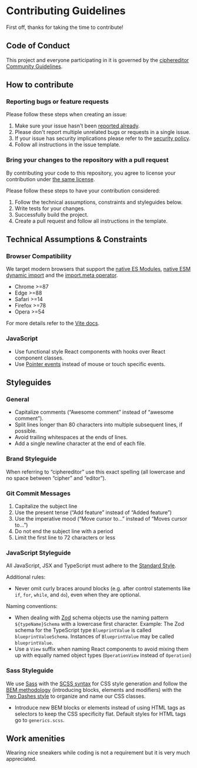 
# Contributing Guidelines

First off, thanks for taking the time to contribute!

## Code of Conduct

This project and everyone participating in it is governed by the [ciphereditor Community Guidelines](https://ciphereditor.com/community-guidelines).

## How to contribute

### Reporting bugs or feature requests

Please follow these steps when creating an issue:

1. Make sure your issue hasn't been [reported already](https://github.com/wierkstudio/ciphereditor/issues).
2. Please don't report multiple unrelated bugs or requests in a single issue.
3. If your issue has security implications please refer to the [security policy](SECURITY.md).
4. Follow all instructions in the issue template.

### Bring your changes to the repository with a pull request

By contributing your code to this repository, you agree to license your contribution under [the same license](LICENSE.txt).

Please follow these steps to have your contribution considered:

1. Follow the technical assumptions, constraints and styleguides below.
2. Write tests for your changes.
3. Successfully build the project.
4. Create a pull request and follow all instructions in the template.

## Technical Assumptions & Constraints

### Browser Compatibility

We target modern browsers that support the [native ES Modules](https://caniuse.com/es6-module), [native ESM dynamic import](https://caniuse.com/es6-module-dynamic-import) and the [import.meta operator](https://caniuse.com/mdn-javascript_operators_import_meta).

- Chrome >=87
- Edge >=88
- Safari >=14
- Firefox >=78
- Opera >=54

For more details refer to the [Vite docs](https://vitejs.dev/guide/build.html#browser-compatibility).

### JavaScript

- Use functional style React components with hooks over React component classes.
- Use [Pointer events](https://developer.mozilla.org/en-US/docs/web/api/pointer_events) instead of mouse or touch specific events.

## Styleguides

### General

- Capitalize comments (“Awesome comment” instead of “awesome comment”).
- Split lines longer than 80 characters into multiple subsequent lines, if possible.
- Avoid trailing whitespaces at the ends of lines.
- Add a single newline character at the end of each file.

### Brand Styleguide

When referring to “ciphereditor” use this exact spelling (all lowercase and no space between “cipher” and “editor”).

### Git Commit Messages

1. Capitalize the subject line
2. Use the present tense (“Add feature” instead of “Added feature”)
3. Use the imperative mood (“Move cursor to…” instead of “Moves cursor to…”)
4. Do not end the subject line with a period
5. Limit the first line to 72 characters or less

### JavaScript Styleguide

All JavaScript, JSX and TypeScript must adhere to the [Standard Style](https://standardjs.com/).

Additional rules:

- Never omit curly braces around blocks (e.g. after control statements like `if`, `for`, `while`, and `do`), even when they are optional.

Naming conventions:

- When dealing with [Zod](https://github.com/colinhacks/zod) schema objects use the naming pattern `${typeName}Schema` with a lowercase first character. Example: The Zod schema for the TypeScript type `BlueprintValue` is called `blueprintValueSchema`. Instances of `BlueprintValue` may be called `blueprintValue`.
- Use a `View` suffix when naming React components to avoid mixing them up with equally named object types (`OperationView` instead of `Operation`)

### Sass Styleguide

We use [Sass](https://sass-lang.com/) with the [SCSS syntax](https://sass-lang.com/documentation/syntax#scss) for CSS style generation and follow the [BEM methodology](https://en.bem.info/methodology/) (introducing blocks, elements and modifiers) with the [Two Dashes style](https://en.bem.info/methodology/naming-convention/#two-dashes-style) to organize and name our CSS classes.

- Introduce new BEM blocks or elements instead of using HTML tags as selectors to keep the CSS specificity flat. Default styles for HTML tags go to `generics.scss`.

## Work amenities

Wearing nice sneakers while coding is not a requirement but it is very much appreciated.
